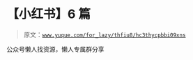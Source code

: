 # 【小红书】6 篇

> 原文：[`www.yuque.com/for_lazy/thfiu8/hc3thycpbbi09xns`](https://www.yuque.com/for_lazy/thfiu8/hc3thycpbbi09xns)

<ne-p id="u820d35ea" data-lake-id="u820d35ea"><ne-text id="uf7841e7b">公众号懒人找资源，懒人专属群分享</ne-text></ne-p>